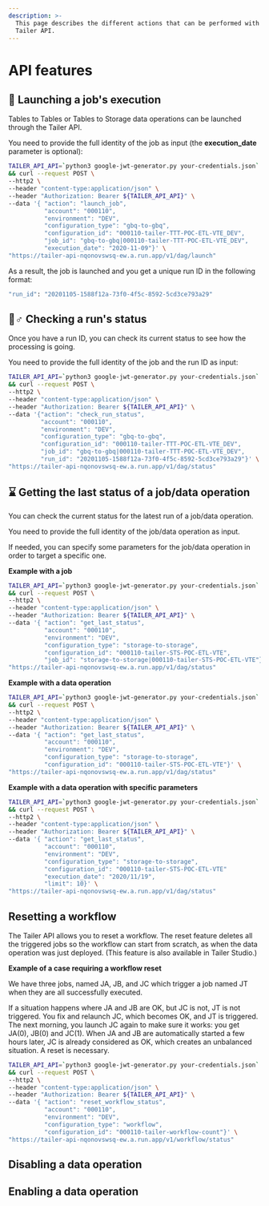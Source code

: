 ```yaml
---
description: >-
  This page describes the different actions that can be performed with the
  Tailer API.
---
```


# API features

## 🚀 Launching a job's execution

Tables to Tables or Tables to Storage data operations can be launched through the Tailer API.

You need to provide the full identity of the job as input \(the **execution\_date** parameter is optional\):

```bash
TAILER_API_API=`python3 google-jwt-generator.py your-credentials.json` \
&& curl --request POST \
--http2 \
--header "content-type:application/json" \
--header "Authorization: Bearer ${TAILER_API_API}" \
--data '{ "action": "launch_job",
          "account": "000110",
          "environment": "DEV",
          "configuration_type": "gbq-to-gbq",
          "configuration_id": "000110-tailer-TTT-POC-ETL-VTE_DEV",
          "job_id": "gbq-to-gbq|000110-tailer-TTT-POC-ETL-VTE_DEV",
          "execution_date": "2020-11-09"}' \
"https://tailer-api-nqonovswsq-ew.a.run.app/v1/dag/launch"
```

As a result, the job is launched and you get a unique run ID in the following format: 

```bash
"run_id": "20201105-1588f12a-73f0-4f5c-8592-5cd3ce793a29"
```

## 🏃♂ Checking a run's status

Once you have a run ID, you can check its current status to see how the processing is going.

You need to provide the full identity of the job and the run ID as input:

```bash
TAILER_API_API=`python3 google-jwt-generator.py your-credentials.json` \
&& curl --request POST \
--http2 \
--header "content-type:application/json" \
--header "Authorization: Bearer ${TAILER_API_API}" \
--data '{"action": "check_run_status",
         "account": "000110",
         "environment": "DEV",
         "configuration_type": "gbq-to-gbq",
         "configuration_id": "000110-tailer-TTT-POC-ETL-VTE_DEV",
         "job_id": "gbq-to-gbq|000110-tailer-TTT-POC-ETL-VTE_DEV",
         "run_id": "20201105-1588f12a-73f0-4f5c-8592-5cd3ce793a29"}' \
"https://tailer-api-nqonovswsq-ew.a.run.app/v1/dag/status"
```

## ⌛ Getting the last status of a job/data operation

You can check the current status for the latest run of a job/data operation.

You need to provide the full identity of the job/data operation as input.

If needed, you can specify some parameters for the job/data operation in order to target a specific one.

**Example with a job**

```bash
TAILER_API_API=`python3 google-jwt-generator.py your-credentials.json` \
&& curl --request POST \
--http2 \
--header "content-type:application/json" \
--header "Authorization: Bearer ${TAILER_API_API}" \
--data '{ "action": "get_last_status", 
          "account": "000110", 
          "environment": "DEV", 
          "configuration_type": "storage-to-storage",
          "configuration_id": "000110-tailer-STS-POC-ETL-VTE",
          "job_id": "storage-to-storage|000110-tailer-STS-POC-ETL-VTE"}' \
"https://tailer-api-nqonovswsq-ew.a.run.app/v1/dag/status"
```

**Example with a data operation**

```bash
TAILER_API_API=`python3 google-jwt-generator.py your-credentials.json` \
&& curl --request POST \
--http2 \
--header "content-type:application/json" \
--header "Authorization: Bearer ${TAILER_API_API}" \
--data '{ "action": "get_last_status", 
          "account": "000110", 
          "environment": "DEV", 
          "configuration_type": "storage-to-storage",
          "configuration_id": "000110-tailer-STS-POC-ETL-VTE"}' \
"https://tailer-api-nqonovswsq-ew.a.run.app/v1/dag/status"
```

**Example with a data operation with specific parameters**

```bash
TAILER_API_API=`python3 google-jwt-generator.py your-credentials.json` \
&& curl --request POST \
--http2 \
--header "content-type:application/json" \
--header "Authorization: Bearer ${TAILER_API_API}" \
--data '{ "action": "get_last_status", 
          "account": "000110", 
          "environment": "DEV", 
          "configuration_type": "storage-to-storage",
          "configuration_id": "000110-tailer-STS-POC-ETL-VTE"
          "execution_date": "2020/11/19",
          "limit": 10}' \
"https://tailer-api-nqonovswsq-ew.a.run.app/v1/dag/status"
```

## Resetting a workflow

The Tailer API allows you to reset a workflow. The reset feature deletes all the triggered jobs so the workflow can start from scratch, as when the data operation was just deployed. \(This feature is also available in Tailer Studio.\)

**Example of a case requiring a workflow reset**

We have three jobs, named JA, JB, and JC which trigger a job named JT when they are all successfully executed.

If a situation happens where JA and JB are OK, but JC is not, JT is not triggered. You fix and relaunch JC, which becomes OK, and JT is triggered. The next morning, you launch JC again to make sure it works: you get JA\(0\), JB\(0\) and JC\(1\). When JA and JB are automatically started a few hours later, JC is already considered as OK, which creates an unbalanced situation. A reset is necessary.

```bash
TAILER_API_API=`python3 google-jwt-generator.py your-credentials.json` \
&& curl --request POST \
--http2 \
--header "content-type:application/json" \
--header "Authorization: Bearer ${TAILER_API_API}" \
--data '{ "action": "reset_workflow_status", 
          "account": "000110", 
          "environment": "DEV", 
          "configuration_type": "workflow",
          "configuration_id": "000110-tailer-workflow-count"}' \
"https://tailer-api-nqonovswsq-ew.a.run.app/v1/workflow/status"
```

## Disabling a data operation

## Enabling a data operation

